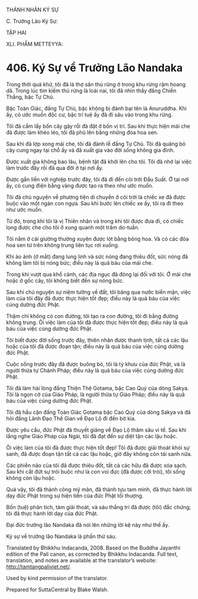 THÁNH NHÂN KÝ SỰ

C. Trưởng Lão Ký Sự:

TẬP HAI

XLI. PHẨM METTEYYA:

# 406\. Ký Sự về Trưởng Lão Nandaka

Trong thời quá khứ, tôi đã là thợ săn thú rừng ở trong khu rừng rậm hoang dã. Trong lúc tìm kiếm thú rừng là loài nai, tôi đã nhìn thấy đấng Chiến Thắng, bậc Tự Chủ.

Bậc Toàn Giác, đấng Tự Chủ, bậc không bị đánh bại tên là Anuruddha. Khi ấy, có ước muốn độc cư, bậc trí tuệ ấy đã đi sâu vào trong khu rừng.

Tôi đã cầm lấy bốn cây gậy rồi đã đặt ở bốn vị trí. Sau khi thực hiện mái che đã được làm khéo léo, tôi đã phủ lên bằng những đóa hoa sen.

Sau khi đã lợp xong mái che, tôi đã đảnh lễ đấng Tự Chủ. Tôi đã quăng bỏ cây cung ngay tại chỗ ấy và đã xuất gia vào đời sống không gia đình.

Được xuất gia không bao lâu, bệnh tật đã khởi lên cho tôi. Tôi đã nhớ lại việc làm trước đây rồi đã qua đời ở tại nơi ấy.

Được gắn liền với nghiệp trước đây, tôi đã đi đến cõi trời Đẩu Suất. Ở tại nơi ấy, có cung điện bằng vàng được tạo ra theo như ước muốn.

Tôi đã chú nguyện về phương tiện di chuyển ở cõi trời là chiếc xe đã được buộc vào một ngàn con ngựa. Sau khi bước lên chiếc xe ấy, tôi ra đi theo như ước muốn.

Từ đó, trong khi tôi là vị Thiên nhân và trong khi tôi được đưa đi, có chiếc lọng được che cho tôi ở xung quanh một trăm do-tuần.

Tôi nằm ở cái giường thường xuyên được lót bằng bông hoa. Và có các đóa hoa sen từ trên không trung liên tục rơi xuống.

Khi ảo ảnh (ở mắt) đang lung linh và sức nóng đang thiêu đốt, sức nóng đã không làm tôi bị nóng bức; điều này là quả báu của mái che.

Trong khi vượt qua khổ cảnh, các địa ngục đã đóng lại đối với tôi. Ở mái che hoặc ở gốc cây, tôi không biết đến sự nóng bức.

Sau khi chú nguyện sự niệm tưởng về đất, tôi băng qua nước biển mặn, việc làm của tôi đây đã được thực hiện tốt đẹp; điều này là quả báu của việc cúng dường đức Phật.

Thậm chí không có con đường, tôi tạo ra con đường, tôi đi bằng đường không trung. Ôi việc làm của tôi đã được thực hiện tốt đẹp; điều này là quả báu của việc cúng dường đức Phật.

Tôi biết được đời sống trước đây, thiên nhãn được thanh tịnh, tất cả các lậu hoặc của tôi đã được đoạn tận; điều này là quả báu của việc cúng dường đức Phật.

Cuộc sống trước đây đã được buông bỏ, tôi là tỳ khưu của đức Phật, và là người thừa tự Chánh Pháp; điều này là quả báu của việc cúng dường đức Phật.

Tôi đã làm hài lòng đấng Thiện Thệ Gotama, bậc Cao Quý của dòng Sakya. Tôi là ngọn cờ của Giáo Pháp, là người thừa tự Giáo Pháp; điều này là quả báu của việc cúng dường đức Phật.

Tôi đã hầu cận đấng Toàn Giác Gotama bậc Cao Quý của dòng Sakya và đã hỏi đấng Lãnh Đạo Thế Gian về Đạo Lộ đi đến bờ kia.

Được yêu cầu, đức Phật đã thuyết giảng về Đạo Lộ thâm sâu vi tế. Sau khi lắng nghe Giáo Pháp của Ngài, tôi đã đạt đến sự diệt tận các lậu hoặc.

Ôi việc làm của tôi đã được thực hiện tốt đẹp! Tôi đã được giải thoát khỏi sự sanh, đã được đoạn tận tất cả các lậu hoặc, giờ đây không còn tái sanh nữa.

Các phiền não của tôi đã được thiêu đốt, tất cả các hữu đã được xóa sạch. Sau khi cắt đứt sự trói buộc như là con voi đực (đã được cởi trói), tôi sống không còn lậu hoặc.

Quả vậy, tôi đã thành công mỹ mãn, đã thành tựu tam minh, đã thực hành lời dạy đức Phật trong sự hiện tiền của đức Phật tối thượng.

Bốn (tuệ) phân tích, tám giải thoát, và sáu thắng trí đã được (tôi) đắc chứng; tôi đã thực hành lời dạy của đức Phật.

Đại đức trưởng lão Nandaka đã nói lên những lời kệ này như thế ấy.

Ký sự về trưởng lão Nandaka là phần thứ sáu.

Translated by Bhikkhu Indacanda, 2008. Based on the Buddha Jayanthi edition of the Pali canon, as corrected by Bhikkhu Indacanda. Full text, translation, and notes are available at the translator’s website: http://tamtangpaliviet.net/.

Used by kind permission of the translator.

Prepared for SuttaCentral by Blake Walsh.